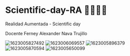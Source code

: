 # Scientific-day-RA 🚀🚀🚀👦
Realidad Aumentada - Scientific day

Docente Ferney Alexander Nava Trujillo 

![1623005827492](https://user-images.githubusercontent.com/43612075/130359319-6e56ba81-6ee7-4a95-85e4-b751cf83bc36.jpg)
![1623006069557](https://user-images.githubusercontent.com/43612075/130359386-e87ea5a7-6f35-406c-9a7b-45052a540f35.jpg)
![1623005896379](https://user-images.githubusercontent.com/43612075/130359394-5660f9cc-215e-4735-bbc2-fe77c245f1dd.jpg)
![1623005870594](https://user-images.githubusercontent.com/43612075/130359412-20408490-e6e0-475a-b913-346a63911aba.jpg)
![1623005650099](https://user-images.githubusercontent.com/43612075/130359489-d76a4675-a116-4bb0-a5fd-e3916d22c85d.jpg)

